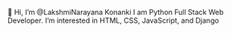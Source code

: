 👋 Hi, I’m @LakshmiNarayana Konanki
I am Python Full Stack Web Developer. 
I’m interested in HTML, CSS, JavaScript, and Django
